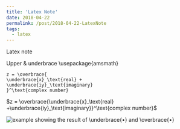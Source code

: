 ```yaml
---
title: 'Latex Note'
date: 2018-04-22
permalink: /post/2018-04-22-LatexNote
tags:
  - latex
---
```

Latex note 


Upper & underbrace
	\usepackage{amsmath}
	
	z = \overbrace{
	\underbrace{x}_\text{real} +
	\underbrace{iy}_\text{imaginary}
	}^\text{complex number}
  


$z = \overbrace{\underbrace{x}_\text{real} +\underbrace{iy}_\text{imaginary}}^\text{complex number}$

![example showing the result of \underbrace{•} and \overbrace{•}][4]

  [4]: http://i.stack.imgur.com/uNgnp.png
